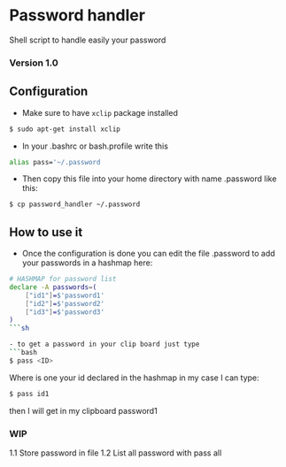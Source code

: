 # Password handler

Shell script to handle easily your password
### Version 1.0
## Configuration
- Make sure to have `xclip` package installed
```bash
$ sudo apt-get install xclip
```
- In your .bashrc or bash.profile write this
```bash
alias pass='~/.password
```
- Then copy this file into your home directory with name .password like this:
```bash
$ cp password_handler ~/.password
```

## How to use it
- Once the configuration is done you can edit the file .password to add your passwords in a hashmap here:
```sh
# HASHMAP for password list
declare -A passwords=(
    ["id1"]=$'password1'
    ["id2"]=$'password2'
    ["id3"]=$'password3'
)
```sh

- to get a password in your clip board just type
```bash
$ pass <ID>
```
Where <ID> is one your id declared in the hashmap in my case I can type:
```bash
$ pass id1
```
then I will get in my clipboard password1

### WIP
1.1 Store password in file
1.2 List all password with pass all
